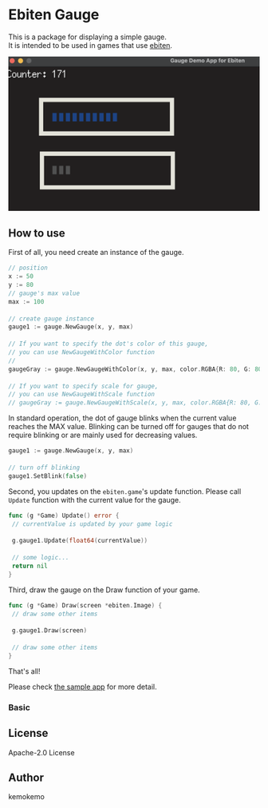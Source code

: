 # Ebiten Gauge

This is a package for displaying a simple gauge.  
It is intended to be used in games that use [ebiten](https://ebiten.org/).

![sample](media/sample.png)

## How to use

First of all, you need create an instance of the gauge.

```go
// position
x := 50
y := 80
// gauge's max value
max := 100

// create gauge instance
gauge1 := gauge.NewGauge(x, y, max)

// If you want to specify the dot's color of this gauge,
// you can use NewGaugeWithColor function
// 
gaugeGray := gauge.NewGaugeWithColor(x, y, max, color.RGBA{R: 80, G: 80, B: 80, A: 255})

// If you want to specify scale for gauge,
// you can use NewGaugeWithScale function
// gaugeGray := gauge.NewGaugeWithScale(x, y, max, color.RGBA{R: 80, G: 80, B: 80, A: 255}, 2.0)
```

In standard operation, the dot of gauge blinks when the current value reaches the MAX value. Blinking can be turned off for gauges that do not require blinking or are mainly used for decreasing values.

```go
gauge1 := gauge.NewGauge(x, y, max)

// turn off blinking
gauge1.SetBlink(false)
```

Second, you updates on the `ebiten.game`'s update function. Please call `Update` function with the current value for the gauge.

```go
func (g *Game) Update() error {
 // currentValue is updated by your game logic

 g.gauge1.Update(float64(currentValue))

 // some logic...
 return nil
}
```

Third, draw the gauge on the Draw function of your game.

```go
func (g *Game) Draw(screen *ebiten.Image) {
 // draw some other items

 g.gauge1.Draw(screen)

 // draw some other items
}
```

That's all!

Please check [the sample app](https://github.com/kemokemo/ebiten-gauge/tree/main/cmd) for more detail.

### Basic

## License

Apache-2.0 License

## Author

kemokemo
